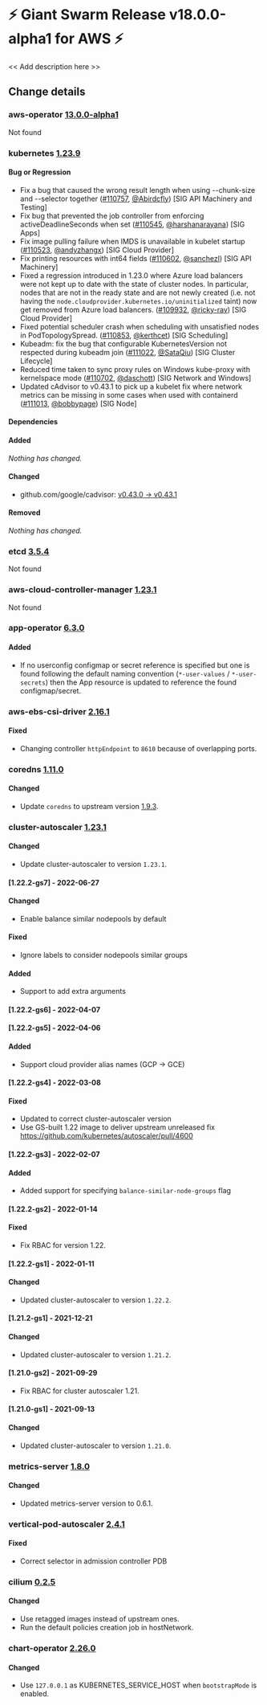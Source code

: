 # :zap: Giant Swarm Release v18.0.0-alpha1 for AWS :zap:

<< Add description here >>

## Change details


### aws-operator [13.0.0-alpha1](https://github.com/giantswarm/aws-operator/releases/tag/v13.0.0-alpha1)

Not found


### kubernetes [1.23.9](https://github.com/kubernetes/kubernetes/releases/tag/v1.23.9)

#### Bug or Regression
- Fix a bug that caused the wrong result length when using --chunk-size and --selector together ([#110757](https://github.com/kubernetes/kubernetes/pull/110757), [@Abirdcfly](https://github.com/Abirdcfly)) [SIG API Machinery and Testing]
- Fix bug that prevented the job controller from enforcing activeDeadlineSeconds when set ([#110545](https://github.com/kubernetes/kubernetes/pull/110545), [@harshanarayana](https://github.com/harshanarayana)) [SIG Apps]
- Fix image pulling failure when IMDS is unavailable in kubelet startup ([#110523](https://github.com/kubernetes/kubernetes/pull/110523), [@andyzhangx](https://github.com/andyzhangx)) [SIG Cloud Provider]
- Fix printing resources with int64 fields ([#110602](https://github.com/kubernetes/kubernetes/pull/110602), [@sanchezl](https://github.com/sanchezl)) [SIG API Machinery]
- Fixed a regression introduced in 1.23.0 where Azure load balancers were not kept up to date with the state of cluster nodes. In particular, nodes that are not in the ready state and are not newly created (i.e. not having the `node.cloudprovider.kubernetes.io/uninitialized` taint) now get removed from Azure load balancers. ([#109932](https://github.com/kubernetes/kubernetes/pull/109932), [@ricky-rav](https://github.com/ricky-rav)) [SIG Cloud Provider]
- Fixed potential scheduler crash when scheduling with unsatisfied nodes in PodTopologySpread. ([#110853](https://github.com/kubernetes/kubernetes/pull/110853), [@kerthcet](https://github.com/kerthcet)) [SIG Scheduling]
- Kubeadm: fix the bug that configurable KubernetesVersion not respected during kubeadm join ([#111022](https://github.com/kubernetes/kubernetes/pull/111022), [@SataQiu](https://github.com/SataQiu)) [SIG Cluster Lifecycle]
- Reduced time taken to sync proxy rules on Windows kube-proxy with kernelspace mode ([#110702](https://github.com/kubernetes/kubernetes/pull/110702), [@daschott](https://github.com/daschott)) [SIG Network and Windows]
- Updated cAdvisor to v0.43.1 to pick up a kubelet fix where network metrics can be missing in some cases when used with containerd ([#111013](https://github.com/kubernetes/kubernetes/pull/111013), [@bobbypage](https://github.com/bobbypage)) [SIG Node]
#### Dependencies
#### Added
_Nothing has changed._
#### Changed
- github.com/google/cadvisor: [v0.43.0 → v0.43.1](https://github.com/google/cadvisor/compare/v0.43.0...v0.43.1)
#### Removed
_Nothing has changed._



### etcd [3.5.4](https://github.com/etcd-io/etcd/releases/tag/v3.5.4)

Not found


### aws-cloud-controller-manager [1.23.1](https://github.com/giantswarm/aws-cloud-controller-manager-app/releases/tag/v1.23.1)

Not found


### app-operator [6.3.0](https://github.com/giantswarm/app-operator/releases/tag/v6.3.0)

#### Added
- If no userconfig configmap or secret reference is specified but one is found following the default naming convention (`*-user-values` / `*-user-secrets`) then the App resource is updated to reference the found configmap/secret.



### aws-ebs-csi-driver [2.16.1](https://github.com/giantswarm/aws-ebs-csi-driver-app/releases/tag/v2.16.1)

#### Fixed
- Changing controller `httpEndpoint` to `8610` because of overlapping ports.



### coredns [1.11.0](https://github.com/giantswarm/coredns-app/releases/tag/v1.11.0)

#### Changed
- Update `coredns` to upstream version [1.9.3](https://coredns.io/2022/05/27/coredns-1.9.3-release/).



### cluster-autoscaler [1.23.1](https://github.com/giantswarm/cluster-autoscaler-app/releases/tag/v1.23.1)

#### Changed
- Update cluster-autoscaler to version `1.23.1`.
#### [1.22.2-gs7] - 2022-06-27
#### Changed
- Enable balance similar nodepools by default
#### Fixed
- Ignore labels to consider nodepools similar groups
#### Added
- Support to add extra arguments
#### [1.22.2-gs6] - 2022-04-07
#### [1.22.2-gs5] - 2022-04-06
#### Added
- Support cloud provider alias names (GCP -> GCE)
#### [1.22.2-gs4] - 2022-03-08
#### Fixed
- Updated to correct cluster-autoscaler version
- Use GS-built 1.22 image to deliver upstream unreleased fix https://github.com/kubernetes/autoscaler/pull/4600
#### [1.22.2-gs3] - 2022-02-07
#### Added
- Added support for specifying `balance-similar-node-groups` flag
#### [1.22.2-gs2] - 2022-01-14
#### Fixed
- Fix RBAC for version 1.22.
#### [1.22.2-gs1] - 2022-01-11
#### Changed
- Updated cluster-autoscaler to version `1.22.2`.
#### [1.21.2-gs1] - 2021-12-21
#### Changed
- Updated cluster-autoscaler to version `1.21.2`.
#### [1.21.0-gs2] - 2021-09-29
- Fix RBAC for cluster autoscaler 1.21.
#### [1.21.0-gs1] - 2021-09-13
#### Changed
- Updated cluster-autoscaler to version `1.21.0`.



### metrics-server [1.8.0](https://github.com/giantswarm/metrics-server-app/releases/tag/v1.8.0)

#### Changed
- Updated metrics-server version to 0.6.1.



### vertical-pod-autoscaler [2.4.1](https://github.com/giantswarm/vertical-pod-autoscaler-app/releases/tag/v2.4.1)

#### Fixed
- Correct selector in admission controller PDB



### cilium [0.2.5](https://github.com/giantswarm/cilium-app/releases/tag/v0.2.5)

#### Changed
- Use retagged images instead of upstream ones.
- Run the default policies creation job in hostNetwork.



### chart-operator [2.26.0](https://github.com/giantswarm/chart-operator/releases/tag/v2.26.0)

#### Changed
- Use `127.0.0.1` as KUBERNETES_SERVICE_HOST when `bootstrapMode` is enabled.



